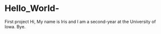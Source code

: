 # Hello_World-
First project
Hi,
My name is Iris and I am a second-year at the University of Iowa.
Bye.
